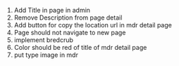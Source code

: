 1. Add Title in page in admin
2. Remove Description from page detail
3. Add button for copy the location url in mdr detail page
4. Page should not navigate to new page
5. implement bredcrub
6. Color should be red of title of mdr detail page
7. put type image in mdr